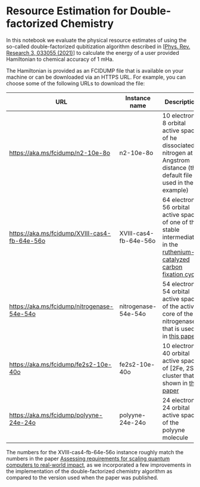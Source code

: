 # Resource Estimation for Double-factorized Chemistry

In this notebook we evaluate the physical resource estimates of using the so-called double-factorized qubitization algorithm described in [[Phys. Rev. Research 3, 033055 (2021)](https://doi.org/10.1103/PhysRevResearch.3.033055)] to calculate the energy of a user provided Hamiltonian to chemical accuracy of 1 mHa. 

The Hamiltonian is provided as an FCIDUMP file that is available on your machine or can be downloaded via an HTTPS URL.
For example, you can choose some of the following URLs to download the file:

| URL  | Instance name  | Description  |
|------|----------------|--------------|
| https://aka.ms/fcidump/n2-10e-8o             | n2-10e-8o             | 10 electron, 8 orbital active space of he dissociated nitrogen at 3 Angstrom distance (the default file used in the example) |
| https://aka.ms/fcidump/XVIII-cas4-fb-64e-56o | XVIII-cas4-fb-64e-56o | 64 electron, 56 orbital active space of one of the stable intermediates in the [ruthenium-catalyzed carbon fixation cycle](https://journals.aps.org/prresearch/abstract/10.1103/PhysRevResearch.3.033055) |
| https://aka.ms/fcidump/nitrogenase-54e-54o   | nitrogenase-54e-54o   | 54 electron, 54 orbital active space of the active core of the nitrogenase that is used in [this paper](https://www.pnas.org/doi/10.1073/pnas.1619152114) |
| https://aka.ms/fcidump/fe2s2-10e-40o         | fe2s2-10e-40o         | 10 electron, 40 orbital active space of [2Fe, 2S] cluster that is shown in [this paper](https://www.nature.com/articles/nchem.2041) |
| https://aka.ms/fcidump/polyyne-24e-24o       | polyyne-24e-24o       | 24 electron, 24 orbital active space of the polyyne molecule |

The numbers for the XVIII-cas4-fb-64e-56o instance roughly match the numbers in the paper [Assessing requirements for scaling quantum computers to real-world impact](https://aka.ms/AQ/RE/Paper), as we incorporated a few improvements in the implementation of the double-factorized chemistry algorithm as compared to the version used when the paper was published.